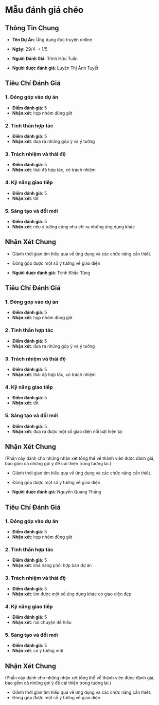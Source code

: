 # Mẫu đánh giá chéo
## Thông Tin Chung
- **Tên Dự Án**: Ứng dụng đọc truyện online
- **Ngày**: 29/4 -> 1/5
- **Người Đánh Giá**: Trình Hữu Tuấn

- **Người được đánh giá**: Luyện Thị Ánh Tuyết
## Tiêu Chí Đánh Giá
### 1. Đóng góp vào dự án
- **Điểm đánh giá**: 5
- **Nhận xét**: họp nhóm đúng giờ

### 2. Tinh thần hợp tác
- **Điểm đánh giá**: 5
- **Nhận xét**: đưa ra những góp ý và ý tưởng

### 3. Trách nhiệm và thái độ
- **Điểm đánh giá**: 5
- **Nhận xét**: thái độ hợp tác, có trách nhiệm

### 4. Kỹ năng giao tiếp
- **Điểm đánh giá**: 5
- **Nhận xét**: tốt

### 5. Sáng tạo và đổi mới
- **Điểm đánh giá**: 5
- **Nhận xét**: nêu ý tưởng cũng như chỉ ra những ứng dụng khác

## Nhận Xét Chung
- Giành thời gian tìm hiểu qua về ứng dụng và các chức năng cần thiết.
- Đóng góp được một số ý tưởng về giao diện


- **Người được đánh giá**: Trịnh Khắc Tùng
## Tiêu Chí Đánh Giá
### 1. Đóng góp vào dự án
- **Điểm đánh giá**: 5
- **Nhận xét**: họp nhóm đúng giờ

### 2. Tinh thần hợp tác
- **Điểm đánh giá**: 5
- **Nhận xét**: đưa ra những góp ý và ý tưởng

### 3. Trách nhiệm và thái độ
- **Điểm đánh giá**: 5
- **Nhận xét**: thái độ hợp tác, có trách nhiệm

### 4. Kỹ năng giao tiếp
- **Điểm đánh giá**: 5
- **Nhận xét**: tốt

### 5. Sáng tạo và đổi mới
- **Điểm đánh giá**: 5
- **Nhận xét**: đưa ra được một số giao diện nổi bật hiện tại

## Nhận Xét Chung
(Phần này dành cho những nhận xét tổng thể về thành viên được đánh giá, bao gồm cả những gợi ý để cải thiện trong tương lai.)
- Giành thời gian tìm hiểu qua về ứng dụng và các chức năng cần thiết.
- Đóng góp được một số ý tưởng về giao diện

- **Người được đánh giá**: Nguyễn Quang Thắng
## Tiêu Chí Đánh Giá
### 1. Đóng góp vào dự án
- **Điểm đánh giá**: 5
- **Nhận xét**: họp nhóm đúng giờ

### 2. Tinh thần hợp tác
- **Điểm đánh giá**: 5
- **Nhận xét**: khả năng phối hợp bàn dự án

### 3. Trách nhiệm và thái độ
- **Điểm đánh giá**: 5
- **Nhận xét**: tìm được một số ứng dụng khác có giao diện đẹp

### 4. Kỹ năng giao tiếp
- **Điểm đánh giá**: 5
- **Nhận xét**: nói chuyện dễ hiểu

### 5. Sáng tạo và đổi mới
- **Điểm đánh giá**: 5
- **Nhận xét**: có ý tưởng mới

## Nhận Xét Chung
(Phần này dành cho những nhận xét tổng thể về thành viên được đánh giá, bao gồm cả những gợi ý để cải thiện trong tương lai.)
- Giành thời gian tìm hiểu qua về ứng dụng và các chức năng cần thiết.
- Đóng góp được một số ý tưởng về giao diện